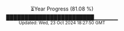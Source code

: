 <p align="center">
⏳Year Progress (81.08 %) <br>
████████████████████████▁▁▁▁▁▁ <br>
<sub>Updated: Wed, 23 Oct 2024 18:27:50 GMT</sub>
</p>

